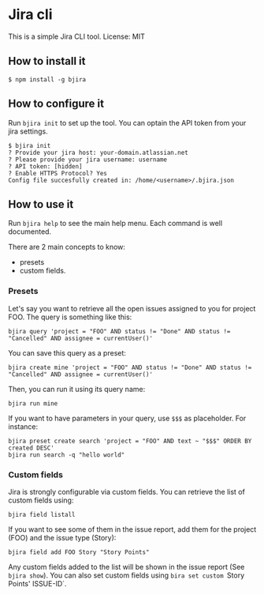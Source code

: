 # Jira cli

This is a simple Jira CLI tool. License: MIT

## How to install it

```
$ npm install -g bjira
```

## How to configure it

Run `bjira init` to set up the tool. You can optain the API token from your
jira settings.

```
$ bjira init
? Provide your jira host: your-domain.atlassian.net
? Please provide your jira username: username
? API token: [hidden]
? Enable HTTPS Protocol? Yes
Config file succesfully created in: /home/<username>/.bjira.json
```

## How to use it

Run `bjira help` to see the main help menu. Each command is well documented.

There are 2 main concepts to know:
- presets
- custom fields.

### Presets

Let's say you want to retrieve all the open issues assigned to you for project
FOO.  The query is something like this:

```
bjira query 'project = "FOO" AND status != "Done" AND status != "Cancelled" AND assignee = currentUser()'
```

You can save this query as a preset:
```
bjira create mine 'project = "FOO" AND status != "Done" AND status != "Cancelled" AND assignee = currentUser()'
```

Then, you can run it using its query name:
```
bjira run mine
```

If you want to have parameters in your query, use `$$$` as placeholder. For instance:
```
bjira preset create search 'project = "FOO" AND text ~ "$$$" ORDER BY created DESC'
bjira run search -q "hello world"
```


### Custom fields
Jira is strongly configurable via custom fields. You can retrieve the list of custom fields using:

```
bjira field listall
```

If you want to see some of them in the issue report, add them for the project (FOO) and the issue type (Story):

```
bjira field add FOO Story "Story Points"
```

Any custom fields added to the list will be shown in the issue report (See `bjira show`).
You can also set custom fields using `bira set custom `Story Points' ISSUE-ID`.
